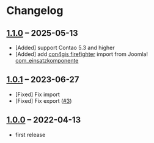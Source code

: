 # Changelog

[//]: <> (
Types of changes
    Added for new Addeds.
    Changed for changes in existing functionality.
    Deprecated for soon-to-be removed Addeds.
    Removed for now removed Addeds.
    Fixed for any bug fixes.
    Security in case of vulnerabilities.
)

## [1.1.0](https://github.com/pdir/content-migration-bundle/tree/1.1.0) – 2025-05-13

- [Added] support Contao 5.3 and higher
- [Added] add [con4gis firefighter](https://contao.store/erweiterung/con4gis-firefighter.html) import from Joomla! [com_einsatzkomponente](https://einsatzkomponente.de)

## [1.0.1](https://github.com/pdir/content-migration-bundle/tree/1.0.1) – 2023-06-27

- [Fixed] Fix import
- [Fixed] Fix export ([#3](https://github.com/pdir/content-migration-bundle/issues/3))

## [1.0.0](https://github.com/pdir/content-migration-bundle/tree/1.0.0) – 2022-04-13

- first release
